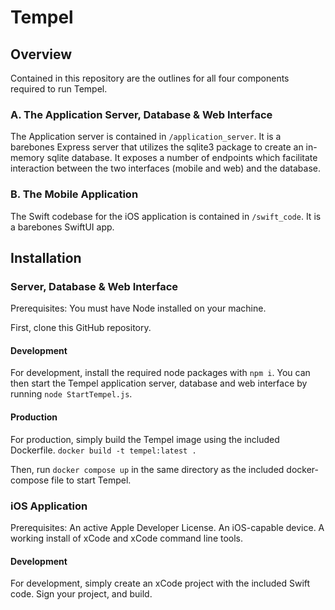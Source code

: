 # Tempel

## Overview

Contained in this repository are the outlines for all four components required to run Tempel.

### A. The Application Server, Database & Web Interface

The Application server is contained in `/application_server`. It is a barebones Express server that utilizes the sqlite3 package to create an in-memory sqlite database. It exposes a number of endpoints which facilitate interaction between the two interfaces (mobile and web) and the database.

### B. The Mobile Application

The Swift codebase for the iOS application is contained in `/swift_code`. It is a barebones SwiftUI app.


## Installation

### Server, Database & Web Interface
Prerequisites:
    You must have Node installed on your machine.

First, clone this GitHub repository.

#### Development
For development, install the required node packages with `npm i`. 
You can then start the Tempel application server, database and web interface by running `node StartTempel.js`.

#### Production
For production, simply build the Tempel image using the included Dockerfile.
`docker build -t tempel:latest .`

Then, run `docker compose up` in the same directory as the included docker-compose file to start Tempel.

### iOS Application

Prerequisites:
    An active Apple Developer License.
    An iOS-capable device.
    A working install of xCode and xCode command line tools.


#### Development
For development, simply create an xCode project with the included Swift code. Sign your project, and build.